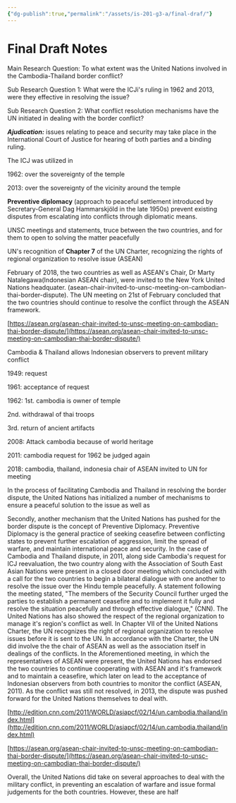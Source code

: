 ```yaml
---
{"dg-publish":true,"permalink":"/assets/is-201-g3-a/final-draf/"}
---
```


# Final Draft Notes

Main Research Question: To what extent was the United Nations involved in the Cambodia-Thailand border conflict?

Sub Research Question 1: What were the ICJi's ruling in 1962 and 2013, were they effective in resolving the issue?

Sub Research Question 2: What conflict resolution mechanisms have the UN initiated in dealing with the border conflict?

***Ajudication:*** issues relating to peace and security may take place in the International Court of Justice for hearing of both parties and a binding ruling.

The ICJ was utilized in

1962: over the sovereignty of the temple

2013: over the sovereignty of the vicinity around the temple

**Preventive diplomacy** (approach to peaceful settlement introduced by Secretary-General Dag Hammarskjöld in the late 1950s) prevent existing disputes from escalating into conflicts through diplomatic means.

UNSC meetings and statements, truce between the two countries, and for them to open to solving the matter peacefully

UN's recognition of **Chapter 7** of the UN Charter, recognizing the rights of regional organization to resolve issue (ASEAN)

February of 2018, the two countries as well as ASEAN's Chair, Dr Marty Natalegawa(Indonesian ASEAN chair), were invited to the New York United Nations headquater. (asean-chair-invited-to-unsc-meeting-on-cambodian-thai-border-dispute). The UN meeting on 21st of February concluded that the two countries should continue to resolve the conflict through the ASEAN framework.

[https://asean.org/asean-chair-invited-to-unsc-meeting-on-cambodian-thai-border-dispute/](https://asean.org/asean-chair-invited-to-unsc-meeting-on-cambodian-thai-border-dispute/)

Cambodia & Thailand allows Indonesian observers to prevent military conflict

1949: request

1961: acceptance of request

1962: 1st. cambodia is owner of temple

2nd. withdrawal of thai troops

3rd. return of ancient artifacts

2008: Attack cambodia because of world heritage

2011: cambodia request for 1962 be judged again

2018: cambodia, thailand, indonesia chair of ASEAN invited to UN for meeting

In the process of facilitating Cambodia and Thailand in resolving the border dispute, the United Nations has initialized a number of mechanisms to ensure a peaceful solution to the issue as well as 

Secondly, another mechanism that the United Nations has pushed for the border dispute is the concept of Preventive Diplomacy. Preventive Diplomacy is the general practice of seeking ceasefire between conflicting states to prevent further escalation of aggression, limit the spread of warfare, and maintain international peace and security. In the case of Cambodia and Thailand dispute, in 2011, along side Cambodia's request for ICJ reevaluation, the two country along with the Association of South East Asian Nations were present in a closed door meeting which concluded with a call for the two countries to begin a bilateral dialogue with one another to resolve the issue over the Hindu temple peacefully. A statement following the meeting stated, "The members of the Security Council further urged the parties to establish a permanent ceasefire and to implement it fully and resolve the situation peacefully and through effective dialogue," (CNN). The United Nations has also showed the respect of the regional organization to manage it's region's conflict as well. In Chapter VII of the United Nations Charter, the UN recognizes the right of regional organization to resolve issues before it is sent to the UN. In accordance with the Charter, the UN did involve the the chair of ASEAN as well as the association itself in dealings of the conflicts. In the Aforementioned meeting, in which the representatives of ASEAN were present, the United Nations has endorsed the two countries to continue cooperating with ASEAN and it's framework and to maintain a ceasefire, which later on lead to the acceptance of Indonesian observers from both countries to monitor the conflict (ASEAN, 2011). As the conflict was still not resolved, in 2013, the dispute was pushed forward for the United Nations themselves to deal with.

[http://edition.cnn.com/2011/WORLD/asiapcf/02/14/un.cambodia.thailand/index.html](http://edition.cnn.com/2011/WORLD/asiapcf/02/14/un.cambodia.thailand/index.html)

[https://asean.org/asean-chair-invited-to-unsc-meeting-on-cambodian-thai-border-dispute/](https://asean.org/asean-chair-invited-to-unsc-meeting-on-cambodian-thai-border-dispute/)

Overall, the United Nations did take on several approaches to deal with the military conflict, in preventing an escalation of warfare and issue formal judgements for the both countries. However, these are half